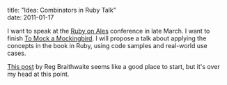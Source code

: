 title: "Idea: Combinators in Ruby Talk"  
date: 2011-01-17

I want to speak at the [Ruby on Ales][roa] conference in late March. I want to finish [To Mock a Mockingbird][mck]. I will propose a talk about applying the concepts in the book in Ruby, using code samples and real-world use cases.

  [roa]: http://ruby.onales.com/
  [mck]: http://en.wikipedia.org/wiki/To_Mock_a_Mockingbird

[This post][rag] by Reg Braithwaite seems like a good place to start, but it's over my head at this point.

  [rag]: http://weblog.raganwald.com/2007/02/but-y-would-i-want-to-do-thing-like.html
